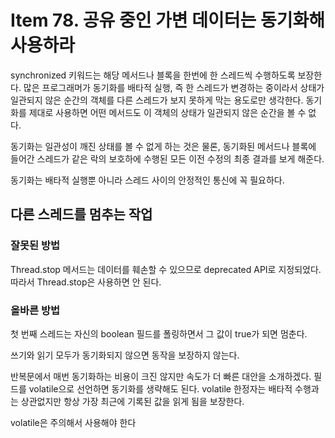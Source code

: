 # Item 78. 공유 중인 가변 데이터는 동기화해 사용하라
synchronized 키워드는 해당 메서드나 블록을 한번에 한 스레드씩 수행하도록 보장한다. 
많은 프로그래머가 동기화를 배타적 실행, 즉 한 스레드가 변경하는 중이라서 상태가 일관되지 않은 순간의 객체를 다른 스레드가 보지 못하게 막는 용도로만 생각한다. 
동기화를 제대로 사용하면 어떤 메서드도 이 객체의 상태가 일관되지 않은 순간을 볼 수 없다.

동기화는 일관성이 깨진 상태를 볼 수 없게 하는 것은 물론, 동기화된 메서드나 블록에 들어간 스레드가 같은 락의 보호하에 수행된 모든 이전 수정의 최종 결과를 보게 해준다.

동기화는 배타적 실행뿐 아니라 스레드 사이의 안정적인 통신에 꼭 필요하다.

## 다른 스레드를 멈추는 작업
### 잘못된 방법
Thread.stop 메서드는 데이터를 훼손할 수 있으므로 deprecated API로 지정되었다.
따라서 Thread.stop은 사용하면 안 된다.

### 올바른 방법
첫 번째 스레드는 자신의 boolean 필드를 폴링하면서 그 값이 true가 되면 멈춘다.


쓰기와 읽기 모두가 동기화되지 않으면 동작을 보장하지 않는다. 

반복문에서 매번 동기화하는 비용이 크진 않지만 속도가 더 빠른 대안을 소개하겠다. 
필드를 volatile으로 선언하면 동기화를 생략해도 된다. 
volatile 한정자는 배타적 수행과는 상관없지만 항상 가장 최근에 기록된 값을 읽게 됨을 보장한다.

volatile은 주의해서 사용해야 한다